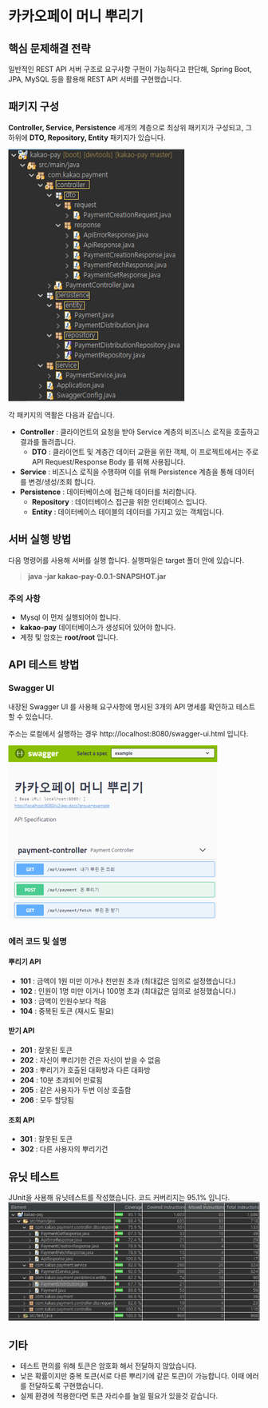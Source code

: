 # 카카오페이 머니 뿌리기


## 핵심 문제해결 전략
일반적인 REST API 서버 구조로 요구사항 구현이 가능하다고 판단해, Spring Boot, JPA, MySQL 등을 활용해 REST API 서버를 구현했습니다.

## 패키지 구성
**Controller, Service, Persistence** 세개의 계층으로 최상위 패키지가 구성되고, 그 하위에 **DTO, Repository, Entity** 패키지가 있습니다.

![Alt text](https://raw.githubusercontent.com/yoseong/kakao-pay/master/src/main/resources/static/img/pakage-hierarchy.PNG)

각 패키지의 역활은 다음과 같습니다. 
* **Controller** : 클라이언트의 요청을 받아 Service 계층의 비즈니스 로직을 호출하고 결과를 돌려줍니다.
  * **DTO** : 클라이언트 및 계층간 데이터 교환을 위한 객체, 이 프로젝트에서는 주로 API Request/Response Body 를 위해 사용됩니다.
* **Service** : 비즈니스 로직을 수행하며 이를 위해 Persistence 계층을 통해 데이터를 변경/생성/조회 합니다.
* **Persistence** : 데이터베이스에 접근해 데이터를 처리합니다. 
  * **Repository** : 데이터베이스 접근을 위한 인터페이스 입니다.
  * **Entity** : 데이터베이스 테이블의 데이터를 가지고 있는 객체입니다. 

## 서버 실행 방법
다음 명령어를 사용해 서버를 실행 합니다. 실행파일은 target 폴더 안에 있습니다.
> **java -jar kakao-pay-0.0.1-SNAPSHOT.jar**

### 주의 사항
* Mysql 이 먼저 실행되어야 합니다.
* **kakao-pay** 데이터베이스가 생성되어 있어야 합니다. 
* 계정 및 암호는 **root/root** 입니다.


## API 테스트 방법

### Swagger UI
내장된 Swagger UI 를 사용해 요구사항에 명시된 3개의 API 명세를 확인하고 테스트 할 수 있습니다.

주소는 로컬에서 실행하는 경우 http://localhost:8080/swagger-ui.html 입니다.

![Alt text](https://raw.githubusercontent.com/yoseong/kakao-pay/master/src/main/resources/static/img/swagger-ui.PNG)

### 에러 코드 및 설명
#### 뿌리기 API
* **101** : 금액이 1원 미만 이거나 천만원 초과 (최대값은 임의로 설정했습니다.)
* **102** : 인원이 1명 미만 이거나 100명 초과 (최대값은 임의로 설정했습니다.)
* **103** : 금액이 인원수보다 적음
* **104** : 중복된 토큰 (재시도 필요)
#### 받기 API
* **201** : 잘못된 토큰
* **202** : 자신이 뿌리기한 건은 자신이 받을 수 없음
* **203** : 뿌리기가 호출된 대화방과 다른 대화방
* **204** : 10분 초과되어 만료됨
* **205** : 같은 사용자가 두번 이상 호출함
* **206** : 모두 할당됨
#### 조회 API
* **301** : 잘못된 토큰 
* **302** : 다른 사용자의 뿌리기건 
## 유닛 테스트 
JUnit을 사용해 유닛테스트를 작성했습니다. 코드 커버리지는 95.1% 입니다.
![Alt text](https://raw.githubusercontent.com/yoseong/kakao-pay/master/src/main/resources/static/img/code-coverage.PNG)


## 기타
* 테스트 편의를 위해 토큰은 암호화 해서 전달하지 않았습니다.
* 낮은 확률이지만 중복 토큰(서로 다른 뿌리기에 같은 토큰)이 가능합니다. 이때 에러를 전달하도록 구현했습니다. 
* 실제 환경에 적용한다면 토큰 자리수를 늘일 필요가 있을것 같습니다. 

